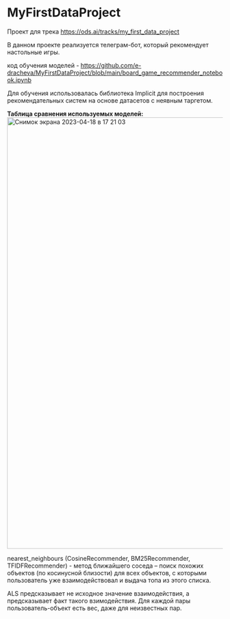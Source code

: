 # MyFirstDataProject
Проект для трека https://ods.ai/tracks/my_first_data_project

В данном проекте реализуется телеграм-бот, который рекомендует настольные игры.

код обучения моделей - https://github.com/e-dracheva/MyFirstDataProject/blob/main/board_game_recommender_notebook.ipynb

Для обучения использовалась библиотека Implicit для построения рекомендательных систем на основе датасетов с неявным таргетом.

<b>Таблица сравнения используемых моделей:</b>
<img width="1008" alt="Снимок экрана 2023-04-18 в 17 21 03" src="https://user-images.githubusercontent.com/122459598/232806988-5602419b-c27f-430e-bdb6-e97ac98fb412.png">

nearest_neighbours (CosineRecommender, BM25Recommender, TFIDFRecommender) - метод ближайшего соседа – поиск похожих объектов (по косинусной близости) для всех объектов, с которыми пользователь уже взаимодействовал и выдача топа из этого списка.

ALS предсказывает не исходное значение взаимодействия, а предсказывает факт такого взимодействия. Для каждой пары пользователь-объект есть вес, даже для неизвестных пар.
